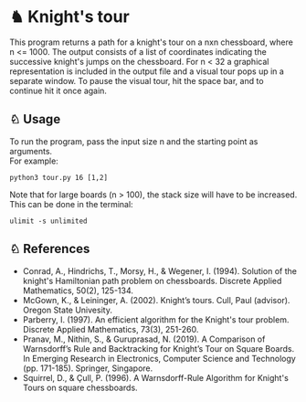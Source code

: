 # ♞ Knight's tour

This program returns a path for a knight's tour on a nxn chessboard, where n <= 1000. The output consists of a list of coordinates indicating the successive knight's jumps on the chessboard. For n < 32 a graphical representation is included in the output file and a visual tour pops up in a separate window. To pause the visual tour, hit the space bar, and to continue hit it once again.


## ♘ Usage

To run the program, pass the input size n and the starting point as arguments.  
For example:

```
python3 tour.py 16 [1,2]
```

Note that for large boards (n > 100), the stack size will have to be increased. This can be done in the terminal:  

```
ulimit -s unlimited
```

## ♘ References  

- Conrad, A., Hindrichs, T., Morsy, H., & Wegener, I. (1994). Solution of the knight's Hamiltonian path problem on chessboards. Discrete Applied Mathematics, 50(2), 125-134.
- McGown, K., & Leininger, A. (2002). Knight’s tours. Cull, Paul (advisor). Oregon State Univesity.
- Parberry, I. (1997). An efficient algorithm for the Knight's tour problem. Discrete Applied Mathematics, 73(3), 251-260.
- Pranav, M., Nithin, S., & Guruprasad, N. (2019). A Comparison of Warnsdorff’s Rule and Backtracking for Knight’s Tour on Square Boards. In Emerging Research in Electronics, Computer Science and Technology (pp. 171-185). Springer, Singapore.
- Squirrel, D., & Çull, P. (1996). A Warnsdorff-Rule Algorithm for Knight's Tours on square chessboards.
